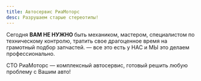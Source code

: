 ```yaml
---
title: Автосервис РиаМоторс
desc: Разрушаем старые стереотипы!
---
```

Сегодня&nbsp;<strong>ВАМ НЕ НУЖНО&nbsp;</strong>быть механиком, мастером, специалистом по техническому контролю, тратить свое драгоценное время на грамотный подбор запчастей. — все это есть у НАС и МЫ это делаем профессионально.

СТО РиаМоторс — комплексный автосервис, готовый решить любую проблему с Вашим авто!